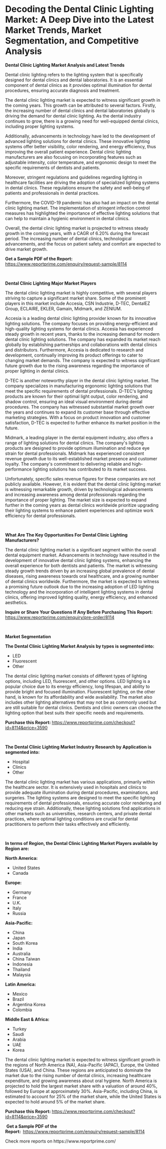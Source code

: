 <p><h1>Decoding the Dental Clinic Lighting Market: A Deep Dive into the Latest Market Trends, Market Segmentation, and Competitive Analysis</h1></p><p><strong>Dental Clinic Lighting Market Analysis and Latest Trends</strong></p>
<p><p>Dental clinic lighting refers to the lighting system that is specifically designed for dental clinics and dental laboratories. It is an essential component of dental clinics as it provides optimal illumination for dental procedures, ensuring accurate diagnosis and treatment.</p><p>The dental clinic lighting market is expected to witness significant growth in the coming years. This growth can be attributed to several factors. Firstly, the increasing number of dental clinics and dental laboratories globally is driving the demand for dental clinic lighting. As the dental industry continues to grow, there is a growing need for well-equipped dental clinics, including proper lighting systems.</p><p>Additionally, advancements in technology have led to the development of advanced lighting solutions for dental clinics. These innovative lighting systems offer better visibility, color rendering, and energy efficiency, thus improving the overall patient experience. Dental clinic lighting manufacturers are also focusing on incorporating features such as adjustable intensity, color temperature, and ergonomic design to meet the specific requirements of dentists and patients.</p><p>Moreover, stringent regulations and guidelines regarding lighting in healthcare facilities are driving the adoption of specialized lighting systems in dental clinics. These regulations ensure the safety and well-being of patients and professionals in dental practices.</p><p>Furthermore, the COVID-19 pandemic has also had an impact on the dental clinic lighting market. The implementation of stringent infection control measures has highlighted the importance of effective lighting solutions that can help to maintain a hygienic environment in dental clinics.</p><p>Overall, the dental clinic lighting market is projected to witness steady growth in the coming years, with a CAGR of 6.20% during the forecast period. The increasing number of dental clinics, technological advancements, and the focus on patient safety and comfort are expected to drive market growth.</p></p>
<p><strong>Get a Sample PDF of the Report:&nbsp;</strong> <a href="https://www.reportprime.com/enquiry/request-sample/8114">https://www.reportprime.com/enquiry/request-sample/8114</a></p>
<p>&nbsp;</p>
<p><strong>Dental Clinic Lighting Major Market Players</strong></p>
<p><p>The dental clinic lighting market is highly competitive, with several players striving to capture a significant market share. Some of the prominent players in this market include Accesia, CSN Industrie, D-TEC, DentalEZ Group, ECLAIRE, EKLER, Gamain, Midmark, and ZENIUM.</p><p>Accesia is a leading dental clinic lighting provider known for its innovative lighting solutions. The company focuses on providing energy-efficient and high-quality lighting systems for dental clinics. Accesia has experienced steady growth in recent years, thanks to the increasing demand for modern dental clinic lighting solutions. The company has expanded its market reach globally by establishing partnerships and collaborations with dental clinics and distributors. Furthermore, Accesia is dedicated to research and development, continually improving its product offerings to cater to changing market demands. The company is expected to witness significant future growth due to the rising awareness regarding the importance of proper lighting in dental clinics.</p><p>D-TEC is another noteworthy player in the dental clinic lighting market. The company specializes in manufacturing ergonomic lighting solutions that meet the specific requirements of dental professionals. D-TEC's lighting products are known for their optimal light output, color rendering, and shadow control, ensuring an ideal visual environment during dental procedures. The company has witnessed substantial market growth over the years and continues to expand its customer base through effective marketing strategies. With a focus on product innovation and customer satisfaction, D-TEC is expected to further enhance its market position in the future.</p><p>Midmark, a leading player in the dental equipment industry, also offers a range of lighting solutions for dental clinics. The company's lighting products are designed to provide optimum illumination and reduce eye strain for dental professionals. Midmark has experienced consistent revenue growth due to its well-established market presence and customer loyalty. The company's commitment to delivering reliable and high-performance lighting solutions has contributed to its market success.</p><p>Unfortunately, specific sales revenue figures for these companies are not publicly available. However, it is evident that the dental clinic lighting market is witnessing remarkable growth, driven by technological advancements and increasing awareness among dental professionals regarding the importance of proper lighting. The market size is expected to expand further in the coming years as dental clinics worldwide prioritize upgrading their lighting systems to enhance patient experiences and optimize work efficiency for dental professionals.</p></p>
<p>&nbsp;</p>
<p><strong>What Are The Key Opportunities For Dental Clinic Lighting Manufacturers?</strong></p>
<p><p>The dental clinic lighting market is a significant segment within the overall dental equipment market. Advancements in technology have resulted in the development of innovative dental clinic lighting systems, enhancing the overall experience for both dentists and patients. The market is witnessing steady growth trends driven by an increasing global prevalence of dental diseases, rising awareness towards oral healthcare, and a growing number of dental clinics worldwide. Furthermore, the market is expected to witness a promising future outlook due to the increasing adoption of LED lighting technology and the incorporation of intelligent lighting systems in dental clinics, offering improved lighting quality, energy efficiency, and enhanced aesthetics.</p></p>
<p><strong>Inquire or Share Your Questions If Any Before Purchasing This Report:</strong> <a href="https://www.reportprime.com/enquiry/pre-order/8114">https://www.reportprime.com/enquiry/pre-order/8114</a></p>
<p>&nbsp;</p>
<p><strong>Market Segmentation</strong></p>
<p><strong>The Dental Clinic Lighting Market Analysis by types is segmented into:</strong></p>
<p><ul><li>LED</li><li>Fluorescent</li><li>Other</li></ul></p>
<p><p>The dental clinic lighting market consists of different types of lighting options, including LED, fluorescent, and other options. LED lighting is a popular choice due to its energy efficiency, long lifespan, and ability to provide bright and focused illumination. Fluorescent lighting, on the other hand, is known for its affordability and wide availability. The market also includes other lighting alternatives that may not be as commonly used but are still suitable for dental clinics. Dentists and clinic owners can choose the lighting option that best suits their specific needs and requirements.</p></p>
<p><strong>Purchase this Report:&nbsp;</strong><a href="https://www.reportprime.com/checkout?id=8114&price=3590">https://www.reportprime.com/checkout?id=8114&price=3590</a></p>
<p>&nbsp;</p>
<p><strong>The Dental Clinic Lighting Market Industry Research by Application is segmented into:</strong></p>
<p><ul><li>Hospital</li><li>Clinics</li><li>Other</li></ul></p>
<p><p>The dental clinic lighting market has various applications, primarily within the healthcare sector. It is extensively used in hospitals and clinics to provide adequate illumination during dental procedures, examinations, and surgeries. The lighting systems are designed to meet the specific lighting requirements of dental professionals, ensuring accurate color rendering and reducing eye strain. Additionally, these lighting solutions find applications in other markets such as universities, research centers, and private dental practices, where optimal lighting conditions are crucial for dental practitioners to perform their tasks effectively and efficiently.</p></p>
<p>&nbsp;</p>
<p><strong>In terms of Region, the Dental Clinic Lighting Market Players available by Region are:</strong></p>
<p>
    <p> <strong> North America: </strong>
        <ul>
            <li>United States</li>
            <li>Canada</li>
        </ul>
        </p> 
    <p> <strong> Europe: </strong>
        <ul>
            <li>Germany</li>
            <li>France</li>
            <li>U.K.</li>
            <li>Italy</li>
            <li>Russia</li>
        </ul>
        </p> 
    <p> <strong> Asia-Pacific: </strong>
        <ul>
            <li>China</li>
            <li>Japan</li>
            <li>South Korea</li>
            <li>India</li>
            <li>Australia</li>
            <li>China Taiwan</li>
            <li>Indonesia</li>
            <li>Thailand</li>
            <li>Malaysia</li>
        </ul>
        </p> 
    <p> <strong> Latin America: </strong>
        <ul>
            <li>Mexico</li>
            <li>Brazil</li>
            <li>Argentina Korea</li>
            <li>Colombia</li>
        </ul>
        </p> 
    <p> <strong> Middle East & Africa: </strong>
        <ul>
            <li>Turkey</li>
            <li>Saudi</li>
            <li>Arabia</li>
            <li>UAE</li>
            <li>Korea</li>
        </ul>
    </p>
    </p>
<p><p>The dental clinic lighting market is expected to witness significant growth in the regions of North America (NA), Asia-Pacific (APAC), Europe, the United States (USA), and China. These regions are anticipated to dominate the market due to the rising number of dental clinics, increasing healthcare expenditure, and growing awareness about oral hygiene. North America is projected to hold the largest market share with a valuation of around 40%, followed by Europe at approximately 30%. Asia-Pacific, including China, is estimated to account for 25% of the market share, while the United States is expected to hold around 5% of the market share.</p></p>
<p><strong>Purchase this Report: </strong><a href="https://www.reportprime.com/checkout?id=8114&price=3590">https://www.reportprime.com/checkout?id=8114&price=3590</a></p>
<p>&nbsp;<strong>Get a Sample PDF of the Report:&nbsp;&nbsp;</strong><a href="https://www.reportprime.com/enquiry/request-sample/8114">https://www.reportprime.com/enquiry/request-sample/8114</a></p>
<p><strong></strong></p>
<p>Check more reports on https://www.reportprime.com/</p>